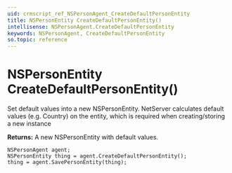 ```yaml
---
uid: crmscript_ref_NSPersonAgent_CreateDefaultPersonEntity
title: NSPersonEntity CreateDefaultPersonEntity()
intellisense: NSPersonAgent.CreateDefaultPersonEntity
keywords: NSPersonAgent, CreateDefaultPersonEntity
so.topic: reference
---
```


# NSPersonEntity CreateDefaultPersonEntity()

Set default values into a new NSPersonEntity.
NetServer calculates default values (e.g. Country) on the entity, which is required when creating/storing a new instance

**Returns:** A new NSPersonEntity with default values.

```crmscript
NSPersonAgent agent;
NSPersonEntity thing = agent.CreateDefaultPersonEntity();
thing = agent.SavePersonEntity(thing);
```

